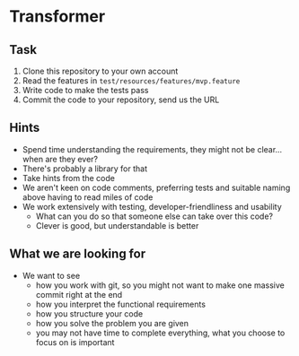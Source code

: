 # Transformer

## Task

  1. Clone this repository to your own account
  1. Read the features in ```test/resources/features/mvp.feature```
  1. Write code to make the tests pass
  1. Commit the code to your repository, send us the URL
  
## Hints
  - Spend time understanding the requirements, they might not be clear…when are they ever?
  - There's probably a library for that
  - Take hints from the code
  - We aren't keen on code comments, preferring tests and suitable naming above having to read miles of code
  - We work extensively with testing, developer-friendliness and usability
    - What can you do so that someone else can take over this code?
    - Clever is good, but understandable is better
    
## What we are looking for
  - We want to see 
    - how you work with git, so you might not want to make one massive commit right at the end
    - how you interpret the functional requirements
    - how you structure your code
    - how you solve the problem you are given
    - you may not have time to complete everything, what you choose to focus on is important
